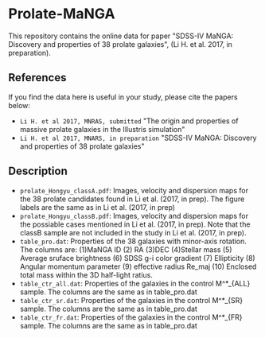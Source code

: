 # Prolate-MaNGA
This repository contains the online data for paper "SDSS-IV MaNGA: Discovery and properties of 38 prolate galaxies", (Li H. et al. 2017, in preparation).

References
-----
If you find the data here is useful in your study, please cite the papers below:
 * `Li H. et al 2017, MNRAS, submitted` "The origin and properties of massive prolate galaxies in the Illustris simulation"
 * `Li H. et al 2017, MNARS, in preparation` "SDSS-IV MaNGA: Discovery and properties of 38 prolate galaxies"
 
 Description
 -----
 * `prolate_Hongyu_classA.pdf`: Images, velocity and dispersion maps for the 38 prolate candidates found in Li et al. (2017, in prep). The figure labels are the same as in Li et al. (2017, in prep)
 * `prolate_Hongyu_classB.pdf`: Images, velocity and dispersion maps for the possiable cases mentioned in Li et al. (2017, in prep). Note that the classB sample are not included in the study in Li et al. (2017, in prep).
 * `table_pro.dat`: Properties of the 38 galaxies with minor-axis rotation. The columns are: (1)MaNGA ID (2) RA (3)DEC (4)Stellar mass (5) Average sruface brightness (6) SDSS g-i color gradient (7) Ellipticity (8) Angular momentum parameter (9) effective radius Re_maj (10) Enclosed total mass within the 3D half-light ratius.
 * `table_ctr_all.dat`: Properties of the galaxies in the control M^*_{ALL} sample. The columns are the same as in table_pro.dat
 * `table_ctr_sr.dat`: Properties of the galaxies in the control M^*_{SR} sample. The columns are the same as in table_pro.dat
 * `table_ctr_fr.dat`: Properties of the galaxies in the control M^*_{FR} sample. The columns are the same as in table_pro.dat
